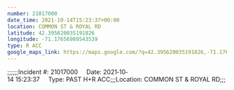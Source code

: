 ```yaml
---
number: 21017000
date_time: 2021-10-14T15:23:37+00:00
location: COMMON ST & ROYAL RD
latitude: 42.395620035191826
longitude: -71.17656989543539
type: R ACC
google_maps_link: https://maps.google.com/?q=42.395620035191826,-71.17656989543539
---
```


;;;;;;Incident #: 21017000     Date: 2021‐10‐14 15:23:37     Type: PAST H+R ACC;;;Location: COMMON ST & ROYAL RD;;;
